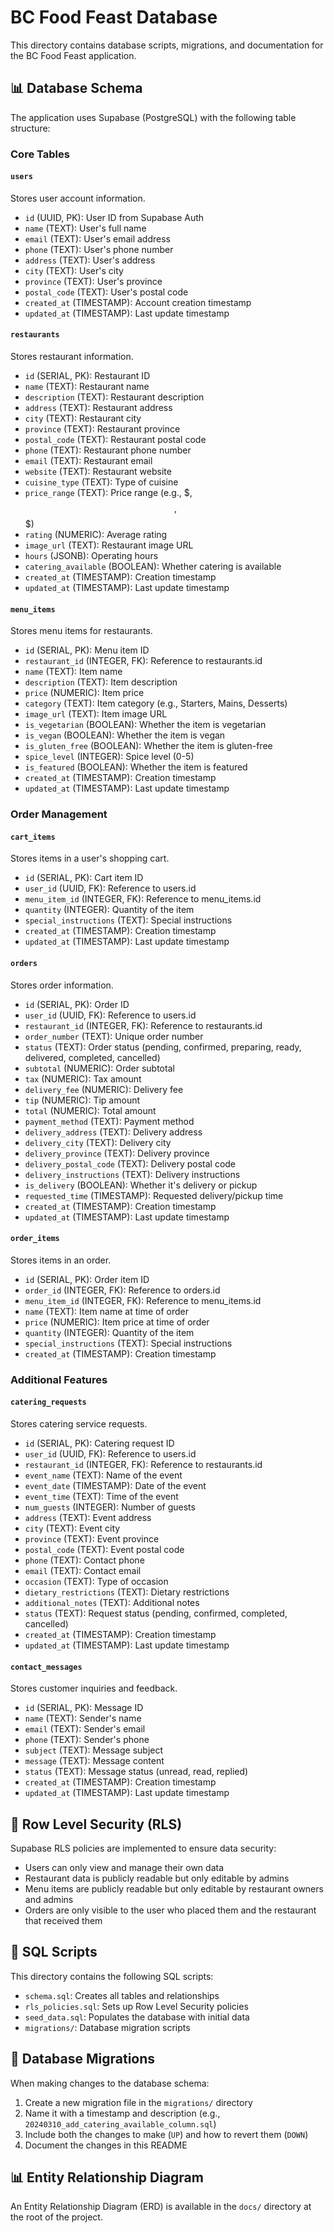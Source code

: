 # BC Food Feast Database

This directory contains database scripts, migrations, and documentation for the BC Food Feast application.

## 📊 Database Schema

The application uses Supabase (PostgreSQL) with the following table structure:

### Core Tables

#### `users`

Stores user account information.

- `id` (UUID, PK): User ID from Supabase Auth
- `name` (TEXT): User's full name
- `email` (TEXT): User's email address
- `phone` (TEXT): User's phone number
- `address` (TEXT): User's address
- `city` (TEXT): User's city
- `province` (TEXT): User's province
- `postal_code` (TEXT): User's postal code
- `created_at` (TIMESTAMP): Account creation timestamp
- `updated_at` (TIMESTAMP): Last update timestamp

#### `restaurants`

Stores restaurant information.

- `id` (SERIAL, PK): Restaurant ID
- `name` (TEXT): Restaurant name
- `description` (TEXT): Restaurant description
- `address` (TEXT): Restaurant address
- `city` (TEXT): Restaurant city
- `province` (TEXT): Restaurant province
- `postal_code` (TEXT): Restaurant postal code
- `phone` (TEXT): Restaurant phone number
- `email` (TEXT): Restaurant email
- `website` (TEXT): Restaurant website
- `cuisine_type` (TEXT): Type of cuisine
- `price_range` (TEXT): Price range (e.g., $, $$, $$$)
- `rating` (NUMERIC): Average rating
- `image_url` (TEXT): Restaurant image URL
- `hours` (JSONB): Operating hours
- `catering_available` (BOOLEAN): Whether catering is available
- `created_at` (TIMESTAMP): Creation timestamp
- `updated_at` (TIMESTAMP): Last update timestamp

#### `menu_items`

Stores menu items for restaurants.

- `id` (SERIAL, PK): Menu item ID
- `restaurant_id` (INTEGER, FK): Reference to restaurants.id
- `name` (TEXT): Item name
- `description` (TEXT): Item description
- `price` (NUMERIC): Item price
- `category` (TEXT): Item category (e.g., Starters, Mains, Desserts)
- `image_url` (TEXT): Item image URL
- `is_vegetarian` (BOOLEAN): Whether the item is vegetarian
- `is_vegan` (BOOLEAN): Whether the item is vegan
- `is_gluten_free` (BOOLEAN): Whether the item is gluten-free
- `spice_level` (INTEGER): Spice level (0-5)
- `is_featured` (BOOLEAN): Whether the item is featured
- `created_at` (TIMESTAMP): Creation timestamp
- `updated_at` (TIMESTAMP): Last update timestamp

### Order Management

#### `cart_items`

Stores items in a user's shopping cart.

- `id` (SERIAL, PK): Cart item ID
- `user_id` (UUID, FK): Reference to users.id
- `menu_item_id` (INTEGER, FK): Reference to menu_items.id
- `quantity` (INTEGER): Quantity of the item
- `special_instructions` (TEXT): Special instructions
- `created_at` (TIMESTAMP): Creation timestamp
- `updated_at` (TIMESTAMP): Last update timestamp

#### `orders`

Stores order information.

- `id` (SERIAL, PK): Order ID
- `user_id` (UUID, FK): Reference to users.id
- `restaurant_id` (INTEGER, FK): Reference to restaurants.id
- `order_number` (TEXT): Unique order number
- `status` (TEXT): Order status (pending, confirmed, preparing, ready, delivered, completed, cancelled)
- `subtotal` (NUMERIC): Order subtotal
- `tax` (NUMERIC): Tax amount
- `delivery_fee` (NUMERIC): Delivery fee
- `tip` (NUMERIC): Tip amount
- `total` (NUMERIC): Total amount
- `payment_method` (TEXT): Payment method
- `delivery_address` (TEXT): Delivery address
- `delivery_city` (TEXT): Delivery city
- `delivery_province` (TEXT): Delivery province
- `delivery_postal_code` (TEXT): Delivery postal code
- `delivery_instructions` (TEXT): Delivery instructions
- `is_delivery` (BOOLEAN): Whether it's delivery or pickup
- `requested_time` (TIMESTAMP): Requested delivery/pickup time
- `created_at` (TIMESTAMP): Creation timestamp
- `updated_at` (TIMESTAMP): Last update timestamp

#### `order_items`

Stores items in an order.

- `id` (SERIAL, PK): Order item ID
- `order_id` (INTEGER, FK): Reference to orders.id
- `menu_item_id` (INTEGER, FK): Reference to menu_items.id
- `name` (TEXT): Item name at time of order
- `price` (NUMERIC): Item price at time of order
- `quantity` (INTEGER): Quantity of the item
- `special_instructions` (TEXT): Special instructions
- `created_at` (TIMESTAMP): Creation timestamp

### Additional Features

#### `catering_requests`

Stores catering service requests.

- `id` (SERIAL, PK): Catering request ID
- `user_id` (UUID, FK): Reference to users.id
- `restaurant_id` (INTEGER, FK): Reference to restaurants.id
- `event_name` (TEXT): Name of the event
- `event_date` (TIMESTAMP): Date of the event
- `event_time` (TEXT): Time of the event
- `num_guests` (INTEGER): Number of guests
- `address` (TEXT): Event address
- `city` (TEXT): Event city
- `province` (TEXT): Event province
- `postal_code` (TEXT): Event postal code
- `phone` (TEXT): Contact phone
- `email` (TEXT): Contact email
- `occasion` (TEXT): Type of occasion
- `dietary_restrictions` (TEXT): Dietary restrictions
- `additional_notes` (TEXT): Additional notes
- `status` (TEXT): Request status (pending, confirmed, completed, cancelled)
- `created_at` (TIMESTAMP): Creation timestamp
- `updated_at` (TIMESTAMP): Last update timestamp

#### `contact_messages`

Stores customer inquiries and feedback.

- `id` (SERIAL, PK): Message ID
- `name` (TEXT): Sender's name
- `email` (TEXT): Sender's email
- `phone` (TEXT): Sender's phone
- `subject` (TEXT): Message subject
- `message` (TEXT): Message content
- `status` (TEXT): Message status (unread, read, replied)
- `created_at` (TIMESTAMP): Creation timestamp
- `updated_at` (TIMESTAMP): Last update timestamp

## 🔐 Row Level Security (RLS)

Supabase RLS policies are implemented to ensure data security:

- Users can only view and manage their own data
- Restaurant data is publicly readable but only editable by admins
- Menu items are publicly readable but only editable by restaurant owners and admins
- Orders are only visible to the user who placed them and the restaurant that received them

## 📜 SQL Scripts

This directory contains the following SQL scripts:

- `schema.sql`: Creates all tables and relationships
- `rls_policies.sql`: Sets up Row Level Security policies
- `seed_data.sql`: Populates the database with initial data
- `migrations/`: Database migration scripts

## 🔄 Database Migrations

When making changes to the database schema:

1. Create a new migration file in the `migrations/` directory
2. Name it with a timestamp and description (e.g., `20240310_add_catering_available_column.sql`)
3. Include both the changes to make (`UP`) and how to revert them (`DOWN`)
4. Document the changes in this README

## 📊 Entity Relationship Diagram

An Entity Relationship Diagram (ERD) is available in the `docs/` directory at the root of the project.
